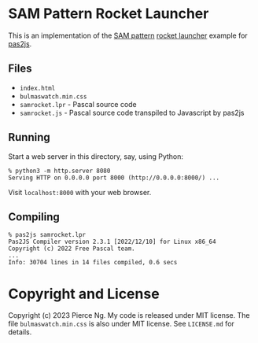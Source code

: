 # SAM Pattern Rocket Launcher

This is an implementation of the [SAM pattern](https://sam.js.org/) [rocket launcher](https://sam.js.org/#rocket) example for
[pas2js](https://wiki.freepascal.org/pas2js).

## Files

- `index.html`
- `bulmaswatch.min.css`
- `samrocket.lpr` - Pascal source code
- `samrocket.js` - Pascal source code transpiled to Javascript by pas2js

## Running

Start a web server in this directory, say, using Python:

```
% python3 -m http.server 8080
Serving HTTP on 0.0.0.0 port 8000 (http://0.0.0.0:8000/) ...
```

Visit `localhost:8000` with your web browser.

## Compiling

```
% pas2js samrocket.lpr
Pas2JS Compiler version 2.3.1 [2022/12/10] for Linux x86_64
Copyright (c) 2022 Free Pascal team.
...
Info: 30704 lines in 14 files compiled, 0.6 secs
```

# Copyright and License

Copyright (c) 2023 Pierce Ng. My code is released under MIT license. The file `bulmaswatch.min.css` is also under MIT license.
See `LICENSE.md` for details.


